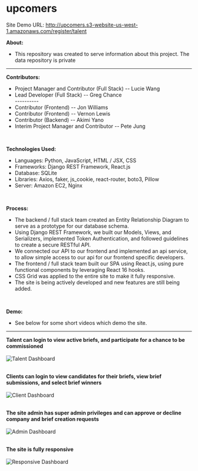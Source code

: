 # upcomers
Site Demo URL: http://upcomers.s3-website-us-west-1.amazonaws.com/register/talent</br>

<strong>About:</strong></br>
<ul>
  <li> This repository was created to serve information about this project. The data repository is private</br>
</ul>

<hr>

<strong>Contributors:</strong></br>

<ul>
  <li> Project Manager and Contributor (Full Stack) -- Lucie Wang</br>
  <li> Lead Developer (Full Stack) -- Greg Chance</br>
  ----------
  <li> Contributor (Frontend) -- Jon Williams</br>
  <li> Contributor (Frontend) -- Vernon Lewis</br>
  <li> Contributor (Backend) -- Akimi Yano</br>
  <li> Interim Project Manager and Contributor -- Pete Jung</br>
</ul></br>

<strong>Technologies Used:</strong></br>
<ul>
  <li> Languages: Python, JavaScript, HTML / JSX, CSS
  <li> Frameworks: Django REST Framework, React.js
  <li> Database: SQLite
  <li> Libraries: Axios, faker, js_cookie, react-router, boto3, Pillow
  <li> Server: Amazon EC2, Nginx
 </ul></br>

<strong>Process:</strong></br>
<ul>
  <li> The backend / full stack team created an Entity Relationship Diagram to serve as a prototype for our database schema.
  <li> Using Django REST Framework, we built our Models, Views, and Serializers, implemented Token Authentication, and 
    followed guidelines to create a secure RESTful API.
  <li> We connected our API to our frontend and implemented an api service, to allow simple access to our api for our frontend
    specific developers.
  <li> The frontend / full stack team built our SPA using React.js, using pure functional components by leveraging React 16 hooks.
  <li> CSS Grid was applied to the entire site to make it fully responsive.
  <li> The site is being actively developed and new features are still being added.
</ul></br>

<strong>Demo:</strong></br>

<ul>
  <li>See below for some short videos which demo the site.
</ul>

<hr>

<strong>Talent can login to view active briefs, and participate for a chance to be commissioned</strong></br></br>
![Talent Dashboard](https://github.com/g-chance/upcomers/blob/master/demo_talent.gif)</br></br>

<strong>Clients can login to view candidates for their briefs, view brief submissions, and select brief winners</strong></br></br>
![Client Dashboard](https://github.com/g-chance/upcomers/blob/master/demo_client.gif)</br></br>

<strong>The site admin has super admin privileges and can approve or decline company and brief creation requests</strong></br></br>
![Admin Dashboard](https://github.com/g-chance/upcomers/blob/master/admin_demo.gif)</br></br>

<strong>The site is fully responsive</strong></br></br>
![Responsive Dashboard](https://github.com/g-chance/upcomers/blob/master/demo_responsive.gif)</br></br>
